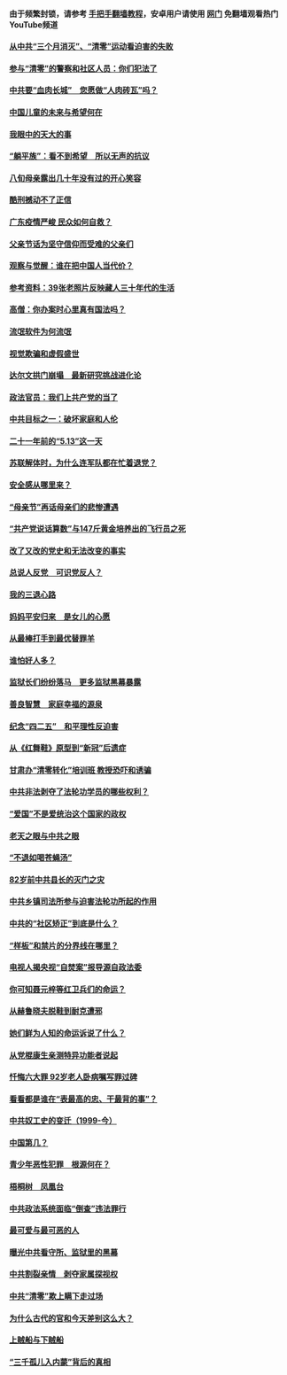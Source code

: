 #### 由于频繁封锁，请参考 [手把手翻墙教程](https://github.com/gfw-breaker/guides/wiki/)，安卓用户请使用 [网门](https://github.com/gfw-breaker/nogfw/blob/master/dl.md?t=07171800) 免翻墙观看热门YouTube频道 

#### [从中共“三个月消灭”、“清零”运动看迫害的失败](../pages/19/428268.md?t=07171800) 

#### [参与“清零”的警察和社区人员：你们犯法了](../pages/19/428270.md?t=07171800) 

#### [中共要“血肉长城”　您愿做“人肉砖瓦”吗？](../pages/19/427882.md?t=07171800) 

#### [中国儿童的未来与希望何在](../pages/19/427680.md?t=07171800) 

#### [我眼中的天大的事](../pages/19/427619.md?t=07171800) 

#### [“躺平族”：看不到希望　所以无声的抗议](../pages/19/427464.md?t=07171800) 

#### [八旬母亲露出几十年没有过的开心笑容](../pages/19/427429.md?t=07171800) 

#### [酷刑撼动不了正信](../pages/19/427414.md?t=07171800) 

#### [广东疫情严峻 民众如何自救？](../pages/19/427311.md?t=07171800) 

#### [父亲节话为坚守信仰而受难的父亲们](../pages/19/427033.md?t=07171800) 

#### [观察与觉醒：谁在把中国人当代价？](../pages/19/426987.md?t=07171800) 

#### [参考资料：39张老照片反映藏人三十年代的生活](../pages/19/426471.md?t=07171800) 

#### [高僧：你办案时心里真有国法吗？](../pages/19/426530.md?t=07171800) 

#### [流氓软件为何流氓](../pages/19/426531.md?t=07171800) 

#### [视觉欺骗和虚假盛世](../pages/19/426443.md?t=07171800) 

#### [达尔文拱门崩塌　最新研究挑战进化论](../pages/19/426009.md?t=07171800) 

#### [政法官员：我们上共产党的当了](../pages/19/425351.md?t=07171800) 

#### [中共目标之一：破坏家庭和人伦](../pages/19/424454.md?t=07171800) 

#### [二十一年前的“5.13”这一天](../pages/19/424814.md?t=07171800) 

#### [苏联解体时，为什么连军队都在忙着退党？](../pages/19/424335.md?t=07171800) 

#### [安全感从哪里来？](../pages/19/424336.md?t=07171800) 

#### [“母亲节”再话母亲们的悲惨遭遇](../pages/19/424234.md?t=07171800) 

#### [“共产党说话算数”与147斤黄金培养出的飞行员之死](../pages/19/424115.md?t=07171800) 

#### [改了又改的党史和无法改变的事实](../pages/19/424037.md?t=07171800) 

#### [总说人反党　可识党反人？](../pages/19/423820.md?t=07171800) 

#### [我的三退心路](../pages/19/423876.md?t=07171800) 

#### [妈妈平安归来　是女儿的心愿](../pages/19/423947.md?t=07171800) 

#### [从最棒打手到最优替罪羊](../pages/19/423819.md?t=07171800) 

#### [谁怕好人多？](../pages/19/423774.md?t=07171800) 

#### [监狱长们纷纷落马　更多监狱黑幕暴露](../pages/19/423787.md?t=07171800) 

#### [善良智慧　家庭幸福的源泉](../pages/19/423632.md?t=07171800) 

#### [纪念“四二五”　和平理性反迫害](../pages/19/423660.md?t=07171800) 

#### [从《红舞鞋》原型到“新冠”后遗症](../pages/19/423509.md?t=07171800) 

#### [甘肃办“清零转化”培训班 教授恐吓和诱骗](../pages/19/423498.md?t=07171800) 

#### [中共非法剥夺了法轮功学员的哪些权利？](../pages/19/423392.md?t=07171800) 

#### [“爱国”不是爱统治这个国家的政权](../pages/19/423029.md?t=07171800) 

#### [老天之眼与中共之眼](../pages/19/423378.md?t=07171800) 

#### [“不退如喝苍蝇汤”](../pages/19/423287.md?t=07171800) 

#### [82岁前中共县长的灭门之灾](../pages/19/423055.md?t=07171800) 

#### [中共乡镇司法所参与迫害法轮功所起的作用](../pages/19/423064.md?t=07171800) 

#### [中共的“社区矫正”到底是什么？](../pages/19/422870.md?t=07171800) 

#### [“样板”和禁片的分界线在哪里？](../pages/19/422704.md?t=07171800) 

#### [电视人揭央视“自焚案”报导源自政法委](../pages/19/422770.md?t=07171800) 

#### [你可知聂元梓等红卫兵们的命运？](../pages/19/422848.md?t=07171800) 

#### [从赫鲁晓夫脱鞋到耐克遭邪](../pages/19/422826.md?t=07171800) 

#### [她们鲜为人知的命运诉说了什么？](../pages/19/422754.md?t=07171800) 

#### [从党棍康生亲测特异功能者说起](../pages/19/422657.md?t=07171800) 

#### [忏悔六大罪 92岁老人卧病嘱写罪过碑](../pages/19/422750.md?t=07171800) 

#### [看看都是谁在“表最高的忠、干最背的事”？](../pages/19/422703.md?t=07171800) 

#### [中共奴工史的变迁（1999-今）](../pages/19/422656.md?t=07171800) 

#### [中国第几？](../pages/19/422496.md?t=07171800) 

#### [青少年恶性犯罪　根源何在？](../pages/19/422449.md?t=07171800) 

#### [梧桐树　凤凰台](../pages/19/422442.md?t=07171800) 

#### [中共政法系统面临“倒查”违法罪行](../pages/19/422497.md?t=07171800) 

#### [最可爱与最可恶的人](../pages/19/422448.md?t=07171800) 

#### [曝光中共看守所、监狱里的黑幕](../pages/19/422390.md?t=07171800) 

#### [中共割裂亲情　剥夺家属探视权](../pages/19/422364.md?t=07171800) 

#### [中共“清零”欺上瞒下走过场](../pages/19/422306.md?t=07171800) 

#### [为什么古代的官和今天差别这么大？](../pages/19/422228.md?t=07171800) 

#### [上贼船与下贼船](../pages/19/422276.md?t=07171800) 

#### [“三千孤儿入内蒙”背后的真相](../pages/19/422229.md?t=07171800) 


